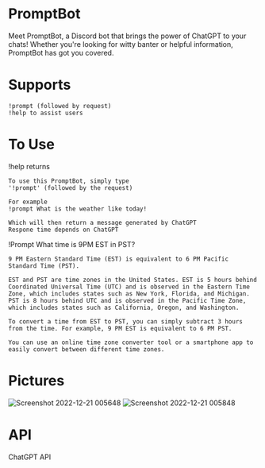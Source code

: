 # PromptBot

Meet PromptBot, a Discord bot that brings the power of ChatGPT to your chats! Whether you're looking for witty banter or helpful information, PromptBot has got you covered.

# Supports
```
!prompt (followed by request)
!help to assist users
```

# To Use
!help returns 
```
To use this PromptBot, simply type
'!prompt' (followed by the request)

For example
!prompt What is the weather like today!

Which will then return a message generated by ChatGPT
Respone time depends on ChatGPT
```
!Prompt What time is 9PM EST in PST?
```
9 PM Eastern Standard Time (EST) is equivalent to 6 PM Pacific Standard Time (PST).

EST and PST are time zones in the United States. EST is 5 hours behind Coordinated Universal Time (UTC) and is observed in the Eastern Time Zone, which includes states such as New York, Florida, and Michigan. PST is 8 hours behind UTC and is observed in the Pacific Time Zone, which includes states such as California, Oregon, and Washington.

To convert a time from EST to PST, you can simply subtract 3 hours from the time. For example, 9 PM EST is equivalent to 6 PM PST.

You can use an online time zone converter tool or a smartphone app to easily convert between different time zones.
```
# Pictures
![Screenshot 2022-12-21 005648](https://user-images.githubusercontent.com/78048789/208833019-575a5a42-a370-4547-aeb1-006b3663733c.png)
![Screenshot 2022-12-21 005848](https://user-images.githubusercontent.com/78048789/208833068-b1b67b34-f6e4-4081-93c1-c8be6710e897.png)

# API
ChatGPT API



